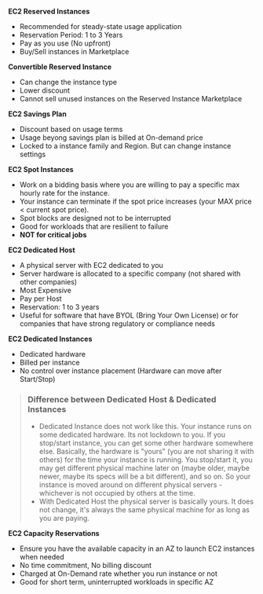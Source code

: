 **EC2 Reserved Instances**
- Recommended for steady-state usage application
- Reservation Period: 1 to 3 Years
- Pay as you use (No upfront)
- Buy/Sell instances in Marketplace

**Convertible Reserved Instance**
- Can change the instance type
- Lower discount
- Cannot sell unused instances on the Reserved Instance Marketplace

**EC2 Savings Plan**
- Discount based on usage terms
- Usage beyong savings plan is billed at On-demand price
- Locked to a instance family and Region. But can change instance settings

**EC2 Spot Instances**
- Work on a bidding basis where you are willing to pay a specific max hourly rate for the instance.
- Your instance can terminate if the spot price increases (your MAX price < current spot price).
- Spot blocks are designed not to be interrupted
- Good for workloads that are resilient to failure
- **NOT for critical jobs**

**EC2 Dedicated Host**
- A physical server with EC2 dedicated to you
- Server hardware is allocated to a specific company (not shared with other companies)
-  Most Expensive
-  Pay per Host
-  Reservation: 1 to 3 years
-  Useful for software that have BYOL (Bring Your Own License) or for companies that have strong regulatory or compliance needs

**EC2 Dedicated Instances**
- Dedicated hardware
- Billed per instance
- No control over instance placement (Hardware can move after Start/Stop)

> ### Difference between Dedicated Host & Dedicated Instances 
> - Dedicated Instance does not work like this. Your instance runs on some dedicated hardware. Its not lockdown to you. If you stop/start instance, you can get some other hardware somewhere else. Basically, the hardware is "yours" (you are not sharing it with others) for the time your instance is running. You stop/start it, you may get different physical machine later on (maybe older, maybe newer, maybe its specs will be a bit different), and so on. So your instance is moved around on different physical servers - whichever is not occupied by others at the time.  
> - With Dedicated Host the physical server is basically yours. It does not change, it's always the same physical machine for as long as you are paying.

**EC2 Capacity Reservations**
- Ensure you have the available capacity in an AZ to launch EC2 instances when needed
- No time commitment, No billing discount
- Charged at On-Demand rate whether you run instance or not
- Good for short term, uninterrupted workloads in specific AZ
